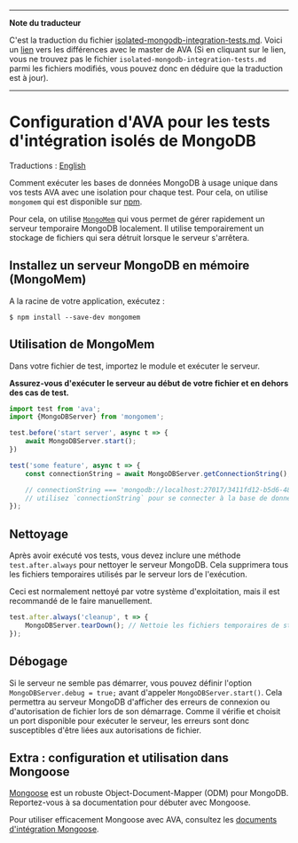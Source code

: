 ___
**Note du traducteur**

C'est la traduction du fichier [isolated-mongodb-integration-tests.md](https://github.com/avajs/ava/blob/main/docs/recipes/isolated-mongodb-integration-tests.md). Voici un [lien](https://github.com/avajs/ava/compare/79b2ea30c125f44e4d47bdafdeec351cddb5911a...main#diff-2b49a4116302a910c3ee7721ca0cdd5b6172074c7c0447401c080ce2456ee7c9) vers les différences avec le master de AVA (Si en cliquant sur le lien, vous ne trouvez pas le fichier `isolated-mongodb-integration-tests.md` parmi les fichiers modifiés, vous pouvez donc en déduire que la traduction est à jour).
___
# Configuration d'AVA pour les tests d'intégration isolés de MongoDB

Traductions : [English](https://github.com/avajs/ava/blob/main/docs/recipes/isolated-mongodb-integration-tests.md)

Comment exécuter les bases de données MongoDB à usage unique dans vos tests AVA avec une isolation pour chaque test. Pour cela, on utilise `mongomem` qui est disponible sur [npm](https://www.npmjs.com/package/mongomem).

Pour cela, on utilise [`MongoMem`](https://github.com/CImrie/mongomem) qui vous permet de gérer rapidement un serveur temporaire MongoDB localement. Il utilise temporairement un stockage de fichiers qui sera détruit lorsque le serveur s'arrêtera.


## Installez un serveur MongoDB en mémoire (MongoMem)

A la racine de votre application, exécutez :

```console
$ npm install --save-dev mongomem
```


## Utilisation de MongoMem

Dans votre fichier de test, importez le module et exécuter le serveur.
 
**Assurez-vous d'exécuter le serveur au début de votre fichier et en dehors des cas de test.**

```js
import test from 'ava';
import {MongoDBServer} from 'mongomem';

test.before('start server', async t => {
	await MongoDBServer.start();
})

test('some feature', async t => {
	const connectionString = await MongoDBServer.getConnectionString();

	// connectionString === 'mongodb://localhost:27017/3411fd12-b5d6-4860-854c-5bbdb011cb93'
	// utilisez `connectionString` pour se connecter à la base de données avec un client de votre choix. Regardez ci-dessous pour une utilisation avec Mongoose.
});
```


## Nettoyage

Après avoir exécuté vos tests, vous devez inclure une méthode `test.after.always` pour nettoyer le serveur MongoDB. Cela supprimera tous les fichiers temporaires utilisés par le serveur lors de l'exécution.

Ceci est normalement nettoyé par votre système d'exploitation, mais il est recommandé de le faire manuellement.

```js
test.after.always('cleanup', t => {
	MongoDBServer.tearDown(); // Nettoie les fichiers temporaires de stockage
});
```


## Débogage

Si le serveur ne semble pas démarrer, vous pouvez définir l'option `MongoDBServer.debug = true;` avant d'appeler `MongoDBServer.start()`. Cela permettra au serveur MongoDB d'afficher des erreurs de connexion ou d'autorisation de fichier lors de son démarrage. Comme il vérifie et choisit un port disponible pour exécuter le serveur, les erreurs sont donc susceptibles d'être liées aux autorisations de fichier.

## Extra : configuration et utilisation dans Mongoose

[Mongoose](https://mongoosejs.com) est un robuste Object-Document-Mapper (ODM) pour MongoDB. Reportez-vous à sa documentation pour débuter avec Mongoose.

Pour utiliser efficacement Mongoose avec AVA, consultez les [documents d'intégration Mongoose](endpoint-testing-with-mongoose.md).
